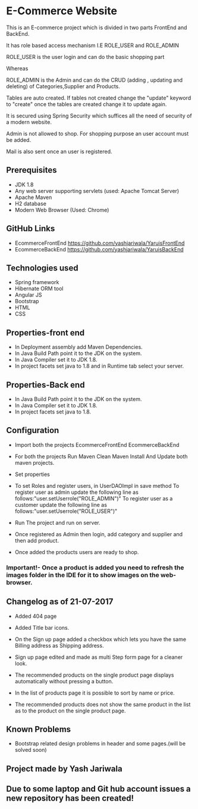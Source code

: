 # E-Commerce Website 

This is an E-commerce project which is divided in two parts FrontEnd and BackEnd.

It has role based access mechanism I.E ROLE_USER and ROLE_ADMIN

ROLE_USER is the user login and can do the basic shopping part 

Whereas 

ROLE_ADMIN is the Admin and can do the CRUD (adding , updating and deleting) of Categories,Supplier and Products.

Tables are auto created. If tables not created change the "update" keyword to "create" once the tables are created change it to update again. 

It is secured using Spring Security which suffices all the need of security of a modern website.

Admin is not allowed to shop. For shopping purpose an user account must be added.

Mail is also sent once an user is registered.


## Prerequisites
- JDK 1.8
- Any web server supporting servlets (used: Apache Tomcat Server)
- Apache Maven 
- H2 database 
- Modern Web Browser (Used: Chrome)

## GitHub Links 
- EcommerceFrontEnd <https://github.com/yashjariwala/YaruisFrontEnd>
- EcommerceBackEnd <https://github.com/yashjariwala/YaruisBackEnd>

## Technologies used 
- Spring framework
- Hibernate ORM tool
- Angular JS
- Bootstrap 
- HTML 
- CSS 

## Properties-front end 
- In Deployment assembly add Maven Dependencies.
- In Java Build Path point it to the JDK on the system.
- In Java Compiler set it to JDK 1.8.
- In project facets set java to 1.8 and in Runtime tab select your server.
 	

## Properties-Back end 
- In Java Build Path point it to the JDK on the system.
- In Java Compiler set it to JDK 1.8.
- In project facets set java to 1.8.

## Configuration

- Import both the projects
	EcommerceFrontEnd
	EcommerceBackEnd

- For both the projects Run 
	Maven Clean	
	Maven Install
And Update both maven projects. 

- Set properties

- To set Roles and register users, in UserDAOImpl in save method 
	To register user as admin update the following line as follows:"user.setUserrole("ROLE_ADMIN")"
	To register user as a customer update the following line as follows:"user.setUserrole("ROLE_USER")"
	
- Run The project and run on server. 	

- Once registered as Admin then login, add category and supplier and then add product.

- Once added the products users are ready to shop.

### Important!- Once a product is added you need to refresh the images folder in the IDE for it to show images on the web-browser.

## Changelog as of 21-07-2017

- Added 404 page

- Added Title bar icons. 

- On the Sign up page added a checkbox which lets you have the same Billing address as Shipping address.

- Sign up page edited and made as multi Step form page for a cleaner look.

- The recommended products on the single product page displays automatically without pressing a button.

- In the list of products page it is possible to sort by name or price.

- The recommended products does not show the same product in the list as to the product on the single product page.

## Known Problems 

- Bootstrap related design problems in header and some pages.(will be solved soon) 

## Project made by Yash Jariwala 

## Due to some laptop and Git hub account issues a new repository has been created!


	

